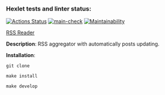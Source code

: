 ### Hexlet tests and linter status:

[![Actions Status](https://github.com/niramov/frontend-project-11/workflows/hexlet-check/badge.svg)](https://github.com/niramov/frontend-project-11/actions) [![main-check](https://github.com/MaxSmirnov01/frontend-project-11/actions/workflows/main-check.yml/badge.svg)](https://github.com/MaxSmirnov01/frontend-project-11/actions/workflows/main-check.yml) [![Maintainability](https://api.codeclimate.com/v1/badges/63c37594819a1959889e/maintainability)](https://codeclimate.com/github/niramov/frontend-project-11/maintainability)

[RSS Reader](frontend-project-11-puvzefloc-niramov.vercel.app)

**Description**:
RSS aggregator with automatically posts updating.

**Installation**:

```
git clone
```

```
make install
```

```
make develop
```

